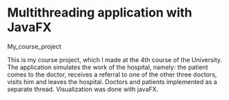 # Multithreading application with JavaFX
My_course_project

This is my course project, which I made at the 4th course of the University.
The application simulates the work of the hospital, namely: the patient comes to the doctor, receives a referral to one of the other three doctors, visits him and leaves the hospital. Doctors and patients implemented as a separate thread. Visualization was done with javaFX.
